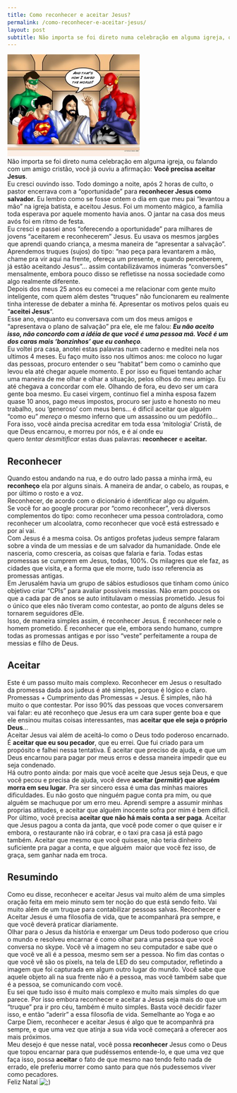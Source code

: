 ```yaml
---
title: Como reconhecer e aceitar Jesus?
permalink: /como-reconhecer-e-aceitar-jesus/
layout: post
subtitle: Não importa se foi direto numa celebração em alguma igreja, ou falando com um amigo cristão, você já ouviu a afirmação: <strong>Você precisa aceitar Jesus</strong>.
---
```

<div>
  <a href="/img/posts/2014/12/jesus_talking_to_the_dc_heroes_by_tsart-d58o58v.jpg"><img alt="jesus_talking_to_the_dc_heroes_by_tsart-d58o58v" src="/img/posts/2014/12/jesus_talking_to_the_dc_heroes_by_tsart-d58o58v-300x231.jpg"  /></a>
</div>

<div>
  Não importa se foi direto numa celebração em alguma igreja, ou falando com um amigo cristão, você já ouviu a afirmação: <strong>Você precisa aceitar Jesus</strong>.
</div>

<div>
</div>

<div>
  Eu cresci ouvindo isso. Todo domingo a noite, após 2 horas de culto, o pastor encerrava com a &#8220;oportunidade&#8221; para <strong>reconhecer Jesus como salvador.</strong> Eu lembro como se fosse ontem o dia em que meu pai &#8220;levantou a mão&#8221; na igreja batista, e aceitou Jesus. Foi um momento mágico, a familia toda esperava por aquele momento havia anos. O jantar na casa dos meus avós foi em ritmo de festa.
</div>

<div>
</div>

<div>
  Eu cresci e passei anos &#8220;oferecendo a oportunidade&#8221; para milhares de jovens &#8220;aceitarem e reconhecerem&#8221; Jesus. Eu usava os mesmos jargões que aprendi quando criança, a mesma maneira de &#8220;apresentar a salvação&#8221;. Aprendemos truques (sujos) do tipo: &#8220;nao peça para levantarem a mão, chame pra vir aqui na frente, ofereça um presente, e quando perceberem, já estão aceitando Jesus&#8221;&#8230; assim contabilizávamos inúmeras &#8220;conversões&#8221; mensalmente, embora pouco disso se refletisse na nossa sociedade como algo realmente diferente.
</div>

<div>
</div>

<div>
  Depois dos meus 25 anos eu comecei a me relacionar com gente muito inteligente, com quem além destes &#8220;truques&#8221; não funcionarem eu realmente tinha interesse de debater a minha fé. Apresentar os motivos pelos quais eu &#8220;<strong>aceitei Jesus</strong>&#8220;.
</div>

<div>
</div>

<div>
  Esse ano, enquanto eu conversava com um dos meus amigos e &#8220;apresentava o plano de salvação&#8221; pra ele, ele me falou: <em><strong>Eu não aceito isso, não concordo com a idéia de que você é uma pessoa má. Você é um dos caras mais &#8216;bonzinhos&#8217; que eu conheço</strong>.</em>
</div>

<div>
</div>

<div>
  <strong></strong>Eu voltei pra casa, anotei estas palavras num caderno e meditei nela nos ultimos 4 meses. Eu faço muito isso nos ultimos anos: me coloco no lugar das pessoas, procuro entender o seu &#8220;habitat&#8221; bem como o caminho que levou ela até chegar aquele momento. E por isso eu fiquei tentando achar uma maneira de me olhar e olhar a situação, pelos olhos do meu amigo. Eu até chegava a concordar com ele. Olhando de fora, eu devo ser um cara gente boa mesmo. Eu casei virgem, continuo fiel a minha esposa fazem quase 10 anos, pago meus impostos, procuro ser justo e honesto no meu trabalho, sou &#8216;generoso&#8217; com meus bens&#8230; é dificil aceitar que alguém &#8220;como eu&#8221; <em>mereça</em> o mesmo inferno que um assassino ou um pedófilo&#8230; Fora isso, você ainda precisa acreditar em toda essa &#8216;mitologia&#8217; Cristã, de que Deus encarnou, e morreu por nós, e é aí onde eu quero <em>tentar</em> <em></em><i>desmitificar</i> estas duas palavras: <strong>reconhecer</strong> e <strong>aceitar.</strong>
</div>

<div>
</div>

## **Reconhecer**

<div>
  Quando estou andando na rua, e do outro lado passa a minha irmã, eu <strong>reconheço</strong> ela por alguns sinais. A maneira de andar, o cabelo, as roupas, e por último o rosto e a voz.
</div>

<div>
</div>

<div>
  Reconhecer, de acordo com o dicionário é identificar algo ou alguém.
</div>

<div>
</div>

<div>
  Se você for ao google procurar por &#8220;como reconhecer&#8221;, verá diversos complementos do tipo: como reconhecer uma pessoa controladora, como reconhecer um alcoolatra, como reconhecer que você está estressado e por aí vai.
</div>

<div>
</div>

<div>
  Com Jesus é a mesma coisa. Os antigos profetas judeus sempre falaram sobre a vinda de um messias e de um salvador da humanidade. Onde ele nasceria, como cresceria, as coisas que falaria e faria. Todas estas promessas se cumprem em Jesus, todas, 100%. Os milagres que ele faz, as cidades que visita, e a forma que ele morre, tudo isso referencia as promessas antigas.
</div>

<div>
</div>

<div>
  Em Jerusalém havia um grupo de sábios estudiosos que tinham como único objetivo criar &#8220;CPIs&#8221; para avaliar possíveis messias. Não eram poucos os que a cada par de anos se auto intitulavam o messias prometido. Jesus foi o único que eles não tiveram como contestar, ao ponto de alguns deles se tornarem seguidores dEle.
</div>

<div>
</div>

<div>
  Isso, de maneira simples assim, é reconhecer Jesus. É reconhecer nele o homem prometido. É reconhecer que ele, embora sendo humano, cumpre todas as promessas antigas e por isso &#8220;veste&#8221; perfeitamente a roupa de messias e filho de Deus.
</div>

<div>
</div>

<div>
  <h2>
    <strong>Aceitar</strong>
  </h2>
  
  <div>
    Este é um passo muito mais complexo. Reconhecer em Jesus o resultado da promessa dada aos judeus é até simples, porque é lógico e claro. Promessas + Cumprimento das Promessas = Jesus. É simples, não há muito o que contestar. Por isso 90% das pessoas que voces conversarem vai falar: eu até reconheço que Jesus era um cara super gente boa e que ele ensinou muitas coisas interessantes, mas <strong>aceitar que ele seja o próprio Deus</strong>&#8230;
  </div>
  
  <div>
  </div>
  
  <div>
    Aceitar Jesus vai além de aceitá-lo como o Deus todo poderoso encarnado. É <strong>aceitar que eu sou pecador</strong>, que eu errei. Que fui criado para um propósito e falhei nessa tentativa. É aceitar que preciso de ajuda, e que um Deus encarnou para pagar por meus erros e dessa maneira impedir que eu seja condenado.
  </div>
  
  <div>
  </div>
  
  <div>
    Há outro ponto ainda: por mais que você aceite que Jesus seja Deus, e que você pecou e precisa de ajuda, você deve <strong>aceitar (<em>permitir</em>) que alguém morra em seu lugar</strong>. Pra ser sincero essa é uma das minhas maiores dificuldades. Eu não gosto que ninguém pague conta pra mim, ou que alguém se machuque por um erro meu. Aprendi sempre a assumir minhas proprias atitudes, e aceitar que alguém inocente sofra por mim é bem dificil.
  </div>
  
  <div>
  </div>
  
  <div>
    Por último, você precisa <strong>aceitar que não há mais conta a ser paga</strong>. Aceitar que Jesus pagou a conta da janta, que você pode comer o que quiser e ir embora, o restaurante não irá cobrar, e o taxi pra casa já está pago também. Aceitar que mesmo que você quisesse, não teria dinheiro suficiente pra pagar a conta, e que alguém  maior que você fez isso, de graça, sem ganhar nada em troca.
  </div>
  
  <div>
  </div>
  
  <h2>
    <strong>Resumindo</strong>
  </h2>
</div>

<div>
  Como eu disse, reconhecer e aceitar Jesus vai muito além de uma simples oração feita em meio minuto sem ter noção do que está sendo feito. Vai muito além de um truque para contabilizar pessoas salvas. Reconhecer e Aceitar Jesus é uma filosofia de vida, que te acompanhará pra sempre, e que você deverá praticar diariamente.
</div>

<div>
</div>

<div>
  Olhar para o Jesus da história e enxergar um Deus todo poderoso que criou o mundo e resolveu encarnar é como olhar para uma pessoa que você conversa no skype. Você vê a imagem no seu computador e sabe que o que você ve ali é a pessoa, mesmo sem ser a pessoa. No fim das contas o que você vê são os pixels, na tela de LED do seu computador, refletindo a imagem que foi capturada em algum outro lugar do mundo. Você sabe que aquele objeto ali na sua frente não é a pessoa, mas você também sabe que é a pessoa, se comunicando com você.
</div>

<div>
</div>

<div>
  Eu sei que tudo isso é muito mais complexo e muito mais simples do que parece. Por isso embora reconhecer e aceitar a Jesus seja mais do que um &#8220;truque&#8221; pra ir pro céu, também é muito simples. Basta você decidir fazer isso, e então &#8220;aderir&#8221; a essa filosofia de vida. Semelhante ao Yoga e ao Carpe Diem, reconhecer e aceitar Jesus é algo que te acompanhrá pra sempre, e que uma vez que atinja a sua vida você começará a oferecer aos mais próximos.
</div>

<div>
</div>

<div>
  Meu desejo é que nesse natal, você possa <strong>reconhecer</strong> Jesus como o Deus que topou encarnar para que pudéssemos entende-lo, e que uma vez que faça isso, possa <strong>aceitar</strong> o fato de que mesmo nao tendo feito nada de errado, ele preferiu morrer como santo para que nós pudessemos viver como pecadores.
</div>

<div>
</div>

<div>
  Feliz Natal <img src='http://fellipebrito.com/wp-includes/images/smilies/icon_wink.gif' alt=';)' class='wp-smiley' />
</div>
